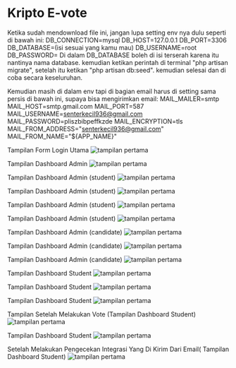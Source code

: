 # Kripto E-vote

Ketika sudah mendownload file ini, jangan lupa setting env nya dulu seperti di bawah ini:
DB_CONNECTION=mysql
DB_HOST=127.0.0.1
DB_PORT=3306
DB_DATABASE=(isi sesuai yang kamu mau)
DB_USERNAME=root
DB_PASSWORD=
Di dalam DB_DATABASE boleh di isi terserah karena itu nantinya nama database. 
kemudian ketikan perintah di terminal "php artisan migrate", setelah itu ketikan "php artisan db:seed". kemudian selesai dan di coba secara keseluruhan.

Kemudian masih di dalam env tapi di bagian email harus di setting sama persis di bawah ini, supaya bisa mengirimkan email:
MAIL_MAILER=smtp
MAIL_HOST=smtp.gmail.com
MAIL_PORT=587
MAIL_USERNAME=senterkecil936@gmail.com
MAIL_PASSWORD=pliszbibpeffkzde
MAIL_ENCRYPTION=tls
MAIL_FROM_ADDRESS="senterkecil936@gmail.com"
MAIL_FROM_NAME="${APP_NAME}"


Tampilan Form Login Utama
![tampilan pertama](laporan/0_form_login.png)

Tampilan Dashboard Admin
![tampilan pertama](laporan/1_dashboard_admin.png)

Tampilan Dashboard Admin (student)
![tampilan pertama](laporan/2_data_student_admin.png)

Tampilan Dashboard Admin (student)
![tampilan pertama](laporan/3_create_student.png)

Tampilan Dashboard Admin (student)
![tampilan pertama](laporan/4_show_student.png)

Tampilan Dashboard Admin (student)
![tampilan pertama](laporan/5_edit_student.png)

Tampilan Dashboard Admin (candidate)
![tampilan pertama](laporan/6_data_candidate_admin.png)

Tampilan Dashboard Admin (candidate)
![tampilan pertama](laporan/8_show_candidate.png)

Tampilan Dashboard Admin (candidate)
![tampilan pertama](laporan/9_edit_candidate.png)

Tampilan Dashboard Student
![tampilan pertama](laporan/10_dashboard_student.png)

Tampilan Dashboard Student
![tampilan pertama](laporan/11_dashboard_student.png)

Tampilan Dashboard Student
![tampilan pertama](laporan/12_detail_candidate_student.png)

Tampilan Setelah Melakukan Vote (Tampilan Dashboard Student)
![tampilan pertama](laporan/13_page_after_vote.png)

Tampilan Dashboard Student
![tampilan pertama](laporan/14_cek_integrasi.png)

Setelah Melakukan Pengecekan Integrasi Yang Di Kirim Dari Email( Tampilan Dashboard Student)
![tampilan pertama](laporan/15_sertifikat.png)

